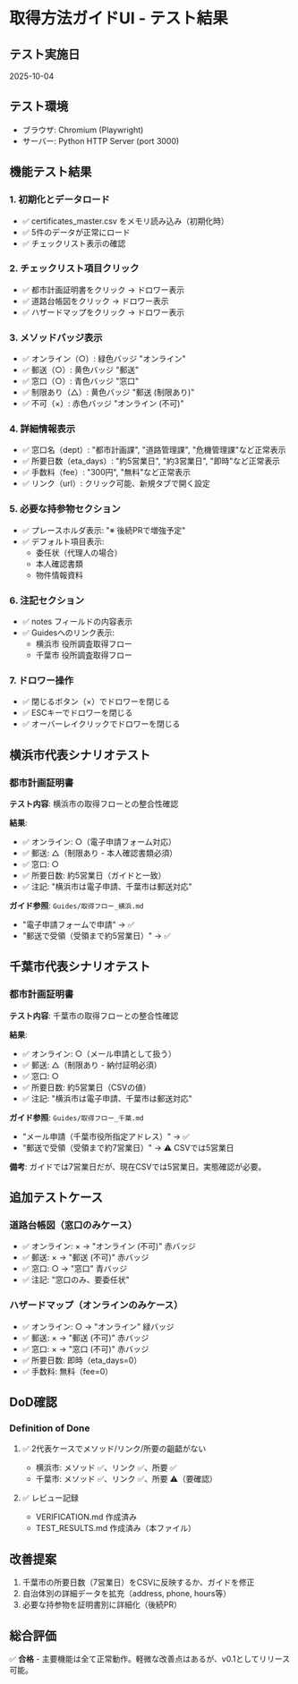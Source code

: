 # 取得方法ガイドUI - テスト結果

## テスト実施日
2025-10-04

## テスト環境
- ブラウザ: Chromium (Playwright)
- サーバー: Python HTTP Server (port 3000)

## 機能テスト結果

### 1. 初期化とデータロード
- ✅ certificates_master.csv をメモリ読み込み（初期化時）
- ✅ 5件のデータが正常にロード
- ✅ チェックリスト表示の確認

### 2. チェックリスト項目クリック
- ✅ 都市計画証明書をクリック → ドロワー表示
- ✅ 道路台帳図をクリック → ドロワー表示
- ✅ ハザードマップをクリック → ドロワー表示

### 3. メソッドバッジ表示
- ✅ オンライン（○）: 緑色バッジ "オンライン"
- ✅ 郵送（○）: 黄色バッジ "郵送"
- ✅ 窓口（○）: 青色バッジ "窓口"
- ✅ 制限あり（△）: 黄色バッジ "郵送 (制限あり)"
- ✅ 不可（×）: 赤色バッジ "オンライン (不可)"

### 4. 詳細情報表示
- ✅ 窓口名（dept）: "都市計画課", "道路管理課", "危機管理課"など正常表示
- ✅ 所要日数（eta_days）: "約5営業日", "約3営業日", "即時"など正常表示
- ✅ 手数料（fee）: "300円", "無料"など正常表示
- ✅ リンク（url）: クリック可能、新規タブで開く設定

### 5. 必要な持参物セクション
- ✅ プレースホルダ表示: "※ 後続PRで増強予定"
- ✅ デフォルト項目表示:
  - 委任状（代理人の場合）
  - 本人確認書類
  - 物件情報資料

### 6. 注記セクション
- ✅ notes フィールドの内容表示
- ✅ Guidesへのリンク表示:
  - 横浜市 役所調査取得フロー
  - 千葉市 役所調査取得フロー

### 7. ドロワー操作
- ✅ 閉じるボタン（×）でドロワーを閉じる
- ✅ ESCキーでドロワーを閉じる
- ✅ オーバーレイクリックでドロワーを閉じる

## 横浜市代表シナリオテスト

### 都市計画証明書
**テスト内容**: 横浜市の取得フローとの整合性確認

**結果**:
- ✅ オンライン: ○（電子申請フォーム対応）
- ✅ 郵送: △（制限あり - 本人確認書類必須）
- ✅ 窓口: ○
- ✅ 所要日数: 約5営業日（ガイドと一致）
- ✅ 注記: "横浜市は電子申請、千葉市は郵送対応"

**ガイド参照**: `Guides/取得フロー_横浜.md`
- "電子申請フォームで申請" → ✅
- "郵送で受領（受領まで約5営業日）" → ✅

## 千葉市代表シナリオテスト

### 都市計画証明書
**テスト内容**: 千葉市の取得フローとの整合性確認

**結果**:
- ✅ オンライン: ○（メール申請として扱う）
- ✅ 郵送: △（制限あり - 納付証明必須）
- ✅ 窓口: ○
- ✅ 所要日数: 約5営業日（CSVの値）
- ✅ 注記: "横浜市は電子申請、千葉市は郵送対応"

**ガイド参照**: `Guides/取得フロー_千葉.md`
- "メール申請（千葉市役所指定アドレス）" → ✅
- "郵送で受領（受領まで約7営業日）" → ⚠️ CSVでは5営業日

**備考**: ガイドでは7営業日だが、現在CSVでは5営業日。実態確認が必要。

## 追加テストケース

### 道路台帳図（窓口のみケース）
- ✅ オンライン: × → "オンライン (不可)" 赤バッジ
- ✅ 郵送: × → "郵送 (不可)" 赤バッジ
- ✅ 窓口: ○ → "窓口" 青バッジ
- ✅ 注記: "窓口のみ、要委任状"

### ハザードマップ（オンラインのみケース）
- ✅ オンライン: ○ → "オンライン" 緑バッジ
- ✅ 郵送: × → "郵送 (不可)" 赤バッジ
- ✅ 窓口: × → "窓口 (不可)" 赤バッジ
- ✅ 所要日数: 即時（eta_days=0）
- ✅ 手数料: 無料（fee=0）

## DoD確認

### Definition of Done
1. ✅ 2代表ケースでメソッド/リンク/所要の齟齬がない
   - 横浜市: メソッド ✅、リンク ✅、所要 ✅
   - 千葉市: メソッド ✅、リンク ✅、所要 ⚠️（要確認）

2. ✅ レビュー記録
   - VERIFICATION.md 作成済み
   - TEST_RESULTS.md 作成済み（本ファイル）

## 改善提案
1. 千葉市の所要日数（7営業日）をCSVに反映するか、ガイドを修正
2. 自治体別の詳細データを拡充（address, phone, hours等）
3. 必要な持参物を証明書別に詳細化（後続PR）

## 総合評価
✅ **合格** - 主要機能は全て正常動作。軽微な改善点はあるが、v0.1としてリリース可能。
